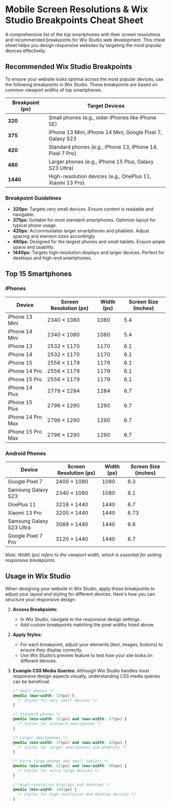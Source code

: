 # Mobile Screen Resolutions & Wix Studio Breakpoints Cheat Sheet

A comprehensive list of the top smartphones with their screen resolutions and recommended breakpoints for Wix Studio web development. This cheat sheet helps you design responsive websites by targeting the most popular devices effectively.

## Recommended Wix Studio Breakpoints

To ensure your website looks optimal across the most popular devices, use the following breakpoints in Wix Studio. These breakpoints are based on common viewport widths of top smartphones.

| **Breakpoint (px)** | **Target Devices**                                            |
|---------------------|---------------------------------------------------------------|
| **320**             | Small phones (e.g., older iPhones like iPhone SE)             |
| **375**             | iPhone 13 Mini, iPhone 14 Mini, Google Pixel 7, Galaxy S23    |
| **420**             | Standard phones (e.g., iPhone 13, iPhone 14, Pixel 7 Pro)     |
| **480**             | Larger phones (e.g., iPhone 15 Plus, Galaxy S23 Ultra)        |
| **1440**            | High-resolution devices (e.g., OnePlus 11, Xiaomi 13 Pro)      |

### Breakpoint Guidelines

- **320px:** Targets very small devices. Ensure content is readable and navigable.
- **375px:** Suitable for most standard smartphones. Optimize layout for typical phone usage.
- **420px:** Accommodates larger smartphones and phablets. Adjust spacing and element sizes accordingly.
- **480px:** Designed for the largest phones and small tablets. Ensure ample space and usability.
- **1440px:** Targets high-resolution displays and larger devices. Perfect for desktops and high-end smartphones.


## Top 15 Smartphones

### iPhones

| **Device**            | **Screen Resolution (px)** | **Width (px)** | **Screen Size (inches)** |
|-----------------------|----------------------------|-----------------|--------------------------|
| iPhone 13 Mini        | 2340 × 1080                | 1080            | 5.4                      |
| iPhone 14 Mini        | 2340 × 1080                | 1080            | 5.4                      |
| iPhone 13             | 2532 × 1170                | 1170            | 6.1                      |
| iPhone 14             | 2532 × 1170                | 1170            | 6.1                      |
| iPhone 15             | 2556 × 1179                | 1179            | 6.1                      |
| iPhone 14 Pro         | 2556 × 1179                | 1179            | 6.1                      |
| iPhone 15 Pro         | 2556 × 1179                | 1179            | 6.1                      |
| iPhone 14 Plus        | 2778 × 1284                | 1284            | 6.7                      |
| iPhone 15 Plus        | 2796 × 1290                | 1290            | 6.7                      |
| iPhone 14 Pro Max     | 2796 × 1290                | 1290            | 6.7                      |
| iPhone 15 Pro Max     | 2796 × 1290                | 1290            | 6.7                      |

### Android Phones

| **Device**              | **Screen Resolution (px)** | **Width (px)** | **Screen Size (inches)** |
|-------------------------|----------------------------|-----------------|--------------------------|
| Google Pixel 7          | 2400 × 1080                | 1080            | 6.3                      |
| Samsung Galaxy S23      | 2340 × 1080                | 1080            | 6.1                      |
| OnePlus 11              | 3216 × 1440                | 1440            | 6.7                      |
| Xiaomi 13 Pro           | 3200 × 1440                | 1440            | 6.73                     |
| Samsung Galaxy S23 Ultra| 3088 × 1440                | 1440            | 6.8                      |
| Google Pixel 7 Pro      | 3120 × 1440                | 1440            | 6.7                      |

*Note: Width (px) refers to the viewport width, which is essential for setting responsive breakpoints.*


## Usage in Wix Studio

When designing your website in Wix Studio, apply these breakpoints to adjust your layout and styling for different devices. Here's how you can structure your responsive design:

1. **Access Breakpoints:**
   - In Wix Studio, navigate to the responsive design settings.
   - Add custom breakpoints matching the pixel widths listed above.

2. **Apply Styles:**
   - For each breakpoint, adjust your elements (text, images, buttons) to ensure they display correctly.
   - Use Wix Studio’s preview feature to test how your site looks on different devices.

3. **Example CSS Media Queries:**
   Although Wix Studio handles most responsive design aspects visually, understanding CSS media queries can be beneficial.

   ```css
   /* Small phones */
   @media (max-width: 320px) {
     /* Styles for very small devices */
   }

   /* Standard phones */
   @media (min-width: 321px) and (max-width: 375px) {
     /* Styles for standard smartphones */
   }

   /* Larger smartphones */
   @media (min-width: 376px) and (max-width: 420px) {
     /* Styles for larger smartphones and phablets */
   }

   /* Extra large phones and small tablets */
   @media (min-width: 421px) and (max-width: 480px) {
     /* Styles for extra large devices */
   }

   /* High-resolution displays and desktops */
   @media (min-width: 1441px) {
     /* Styles for high-resolution and desktop devices */
   }
